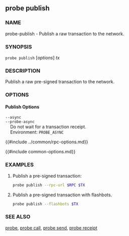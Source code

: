 ## probe publish

### NAME

probe-publish - Publish a raw transaction to the network.

### SYNOPSIS

``probe publish`` [*options*] *tx*

### DESCRIPTION

Publish a raw pre-signed transaction to the network.

### OPTIONS

#### Publish Options

`--async`  
`--probe-async`  
&nbsp;&nbsp;&nbsp;&nbsp;Do not wait for a transaction receipt.  
&nbsp;&nbsp;&nbsp;&nbsp;Environment: `PROBE_ASYNC`

{{#include ../common/rpc-options.md}}

{{#include common-options.md}}

### EXAMPLES

1. Publish a pre-signed transaction:
    ```sh
    probe publish --rpc-url $RPC $TX
    ```

2. Publish a pre-signed transaction with flashbots.
    ```sh
    probe publish --flashbots $TX
    ```

### SEE ALSO

[probe](./probe.md), [probe call](./probe-call.md), [probe send](./probe-send.md), [probe receipt](./probe-receipt.md)
